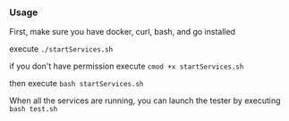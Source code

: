 ### Usage

First, make sure you have docker, curl, bash, and go installed

execute `./startServices.sh`

if you don't have permission
execute `cmod +x startServices.sh`

then execute
`bash startServices.sh`

When all the services are running, you can launch the tester by executing
`bash test.sh`